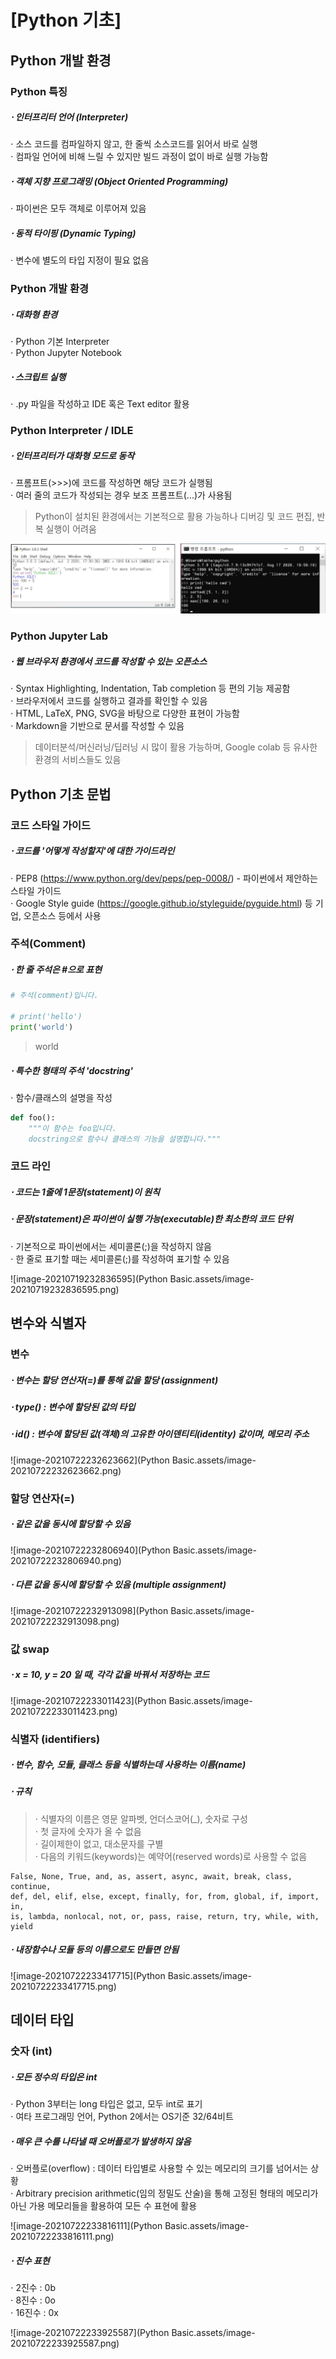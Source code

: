 # [Python 기초]

## Python 개발 환경

### Python 특징

##### ⋅ 인터프리터 언어 (Interpreter)

  ⋅ 소스 코드를 컴파일하지 않고, 한 줄씩 소스코드를 읽어서 바로 실행  
  ⋅ 컴파일 언어에 비해 느릴 수 있지만 빌드 과정이 없이 바로 실행 가능함

##### ⋅ 객체 지향 프로그래밍 (Object Oriented Programming)

  ⋅ 파이썬은 모두 객체로 이루어져 있음

##### ⋅ 동적 타이핑 (Dynamic Typing)

  ⋅ 변수에 별도의 타입 지정이 필요 없음

### Python 개발 환경

##### ⋅ 대화형 환경

  ⋅ Python 기본 Interpreter  
  ⋅ Python Jupyter Notebook

##### ⋅ 스크립트 실행

  ⋅ .py 파일을 작성하고 IDE 혹은 Text editor 활용

### Python Interpreter / IDLE

##### ⋅ 인터프리터가 대화형 모드로 동작

  ⋅ 프롬프트(>>>)에 코드를 작성하면 해당 코드가 실행됨  
  ⋅ 여러 줄의 코드가 작성되는 경우 보조 프롬프트(...)가 사용됨

> Python이 설치된 환경에서는 기본적으로 활용 가능하나 디버깅 및 코드 편집, 반복 실행이 어려움

![image-20210727133937481](PythonBasic.assets/image-20210727133937481.png)

### Python Jupyter Lab

##### ⋅ 웹 브라우저 환경에서 코드를 작성할 수 있는 오픈소스

  ⋅ Syntax Highlighting, Indentation, Tab completion 등 편의 기능 제공함  
  ⋅ 브라우저에서 코드를 실행하고 결과를 확인할 수 있음  
  ⋅ HTML, LaTeX, PNG, SVG을 바탕으로 다양한 표현이 가능함  
  ⋅ Markdown을 기반으로 문서를 작성할 수 있음

> 데이터분석/머신러닝/딥러닝 시 많이 활용 가능하며, Google colab 등 유사한 환경의 서비스들도 있음



## Python 기초 문법

### 코드 스타일 가이드

##### ⋅ 코드를 '어떻게 작성할지'에 대한 가이드라인

  ⋅ PEP8 (https://www.python.org/dev/peps/pep-0008/)  - 파이썬에서 제안하는 스타일 가이드  
  ⋅ Google Style guide (https://google.github.io/styleguide/pyguide.html) 등 기업, 오픈소스 등에서 사용

### 주석(Comment)

##### ⋅ 한 줄 주석은 #으로 표현

```python
# 주석(comment)입니다.

# print('hello')
print('world')
```

> world

##### ⋅ 특수한 형태의 주석 'docstring'

  ⋅ 함수/클래스의 설명을 작성

```python
def foo():
	"""이 함수는 foo입니다.
	docstring으로 함수나 클래스의 기능을 설명합니다."""
```

### 코드 라인

##### ⋅ 코드는 1줄에 1문장(statement)이 원칙

##### ⋅ 문장(statement)은 파이썬이 실행 가능(executable)한 최소한의 코드 단위

  ⋅ 기본적으로 파이썬에서는 세미콜론(;)을 작성하지 않음  
  ⋅ 한 줄로 표기할 때는 세미콜론(;)를 작성하여 표기할 수 있음

![image-20210719232836595](Python Basic.assets/image-20210719232836595.png)



## 변수와 식별자

### 변수

##### ⋅ 변수는 할당 연산자(=)를 통해 값을 할당 (assignment)

##### ⋅ type() : 변수에 할당된 값의 타입

##### ⋅ id() : 변수에 할당된 값(객체)의 고유한 아이덴티티(identity) 값이며, 메모리 주소

![image-20210722232623662](Python Basic.assets/image-20210722232623662.png)

### 할당 연산자(=)

##### ⋅ 같은 값을 동시에 할당할 수 있음

![image-20210722232806940](Python Basic.assets/image-20210722232806940.png)

##### ⋅ 다른 값을 동시에 할당할 수 있음 (multiple assignment)

![image-20210722232913098](Python Basic.assets/image-20210722232913098.png)

### 값 swap

##### ⋅ x = 10, y = 20 일 때, 각각 값을 바꿔서 저장하는 코드

![image-20210722233011423](Python Basic.assets/image-20210722233011423.png)

### 식별자 (identifiers)

##### ⋅ 변수, 함수, 모듈, 클래스 등을 식별하는데 사용하는 이름(name)

##### ⋅ 규칙

> ⋅ 식별자의 이름은 영문 알파벳, 언더스코어(_), 숫자로 구성  
> ⋅ 첫 글자에 숫자가 올 수 없음  
> ⋅ 길이제한이 없고, 대소문자를 구별  
> ⋅ 다음의 키워드(keywords)는 예약어(reserved words)로 사용할 수 없음

```
False, None, True, and, as, assert, async, await, break, class, continue,
def, del, elif, else, except, finally, for, from, global, if, import, in,
is, lambda, nonlocal, not, or, pass, raise, return, try, while, with, yield
```

##### ⋅ 내장함수나 모듈 등의 이름으로도 만들면 안됨

![image-20210722233417715](Python Basic.assets/image-20210722233417715.png)



## 데이터 타입

### 숫자 (int)

##### ⋅ 모든 정수의 타입은 int

  ⋅ Python 3부터는 long 타입은 없고, 모두 int로 표기  
  ⋅ 여타 프로그래밍 언어, Python 2에서는 OS기준 32/64비트

##### ⋅ 매우 큰 수를 나타낼 때 오버플로가 발생하지 않음

  ⋅ 오버플로(overflow) : 데이터 타입별로 사용할 수 있는 메모리의 크기를 넘어서는 상황  
  ⋅ Arbitrary precision arithmetic(임의 정밀도 산술)을 통해 고정된 형태의 메모리가 아닌 가용 메모리들을 활용하여 모든 수 표현에 활용

![image-20210722233816111](Python Basic.assets/image-20210722233816111.png)

##### ⋅ 진수 표현

  ⋅ 2진수 : 0b  
  ⋅ 8진수 : 0o  
  ⋅ 16진수 : 0x

![image-20210722233925587](Python Basic.assets/image-20210722233925587.png)


